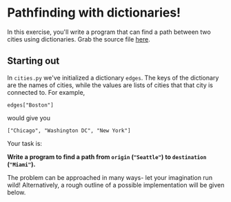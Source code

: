 # Pathfinding with dictionaries!

In this exercise, you'll write a program that can find a path between two cities using dictionaries. Grab the source file [here](cities.py/#L1).

## Starting out

In `cities.py` we've initialized a dictionary `edges`. The keys of the dictionary are the names of cities, while the values are lists of cities that that city is connected to. For example,

```
edges["Boston"]
```

would give you

```
["Chicago", "Washington DC", "New York"]
```

Your task is:

**Write a program to find a path from `origin` (`"Seattle"`) to `destination` (`"Miami"`).**

The problem can be approached in many ways- let your imagination run wild! Alternatively, a rough outline of a possible implementation will be given below.